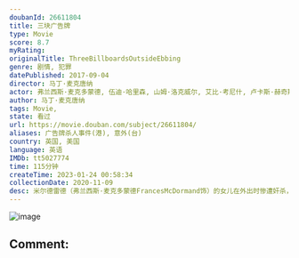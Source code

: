 ```yaml
---
doubanId: 26611804
title: 三块广告牌
type: Movie
score: 8.7
myRating: 
originalTitle: ThreeBillboardsOutsideEbbing
genre: 剧情, 犯罪
datePublished: 2017-09-04
director: 马丁·麦克唐纳
actor: 弗兰西斯·麦克多蒙德, 伍迪·哈里森, 山姆·洛克威尔, 艾比·考尼什, 卢卡斯·赫奇斯, 彼特·丁拉基, 约翰·浩克斯, 卡赖伯·兰德里·琼斯, 凯瑟琳·纽顿, 凯瑞·康顿, 泽利科·伊万内克, 萨玛拉·维文, 克拉克·彼得斯, 尼克·瑟西, 阿曼达·沃伦, 玛拉雅·瑞沃拉·德鲁, 布兰登·萨克斯顿, 迈克尔·艾伦·米利甘, 桑迪·马丁, 克里斯托弗·贝瑞, 杰瑞温塞特, 马库斯·里尔·布朗, 劳伦斯·特纳, 西拉·阿特伍德, 里亚·梅·阿特伍德, 达里尔·布里特
author: 马丁·麦克唐纳
tags: Movie, 
state: 看过
url: https://movie.douban.com/subject/26611804/
aliases: 广告牌杀人事件(港), 意外(台)
country: 英国, 美国
language: 英语
IMDb: tt5027774
time: 115分钟
createTime: 2023-01-24 00:58:34
collectionDate: 2020-11-09
desc: 米尔德雷德（弗兰西斯·麦克多蒙德FrancesMcDormand饰）的女儿在外出时惨遭奸杀，米尔德雷德和丈夫查理（约翰·哈克斯JohnHawkes饰）之间的婚姻因此走到了尽头，如今，她同儿...
---
```


![image](p2510081688.jpg)

Comment: 
---

